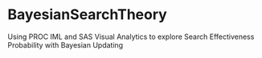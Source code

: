 # BayesianSearchTheory
Using PROC IML and SAS Visual Analytics to explore Search Effectiveness Probability with Bayesian Updating
